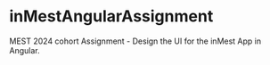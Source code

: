 # inMestAngularAssignment
MEST 2024 cohort Assignment - Design the UI for the inMest App in Angular.
